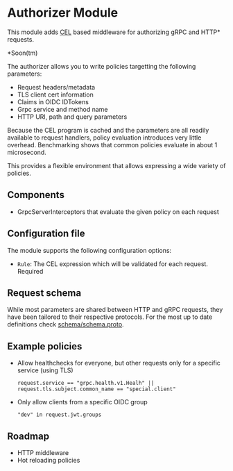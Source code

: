 # Authorizer Module

This module adds  [CEL](https://github.com/google/cel-spec) based middleware for authorizing gRPC and HTTP* requests.

*Soon(tm)

The authorizer allows you to write policies targetting the following parameters:

* Request headers/metadata
* TLS client cert information
* Claims in OIDC IDTokens
* Grpc service and method name
* HTTP URI, path and query parameters

Because the CEL program is cached and the parameters are all readily available to request handlers,
policy evaluation introduces very little overhead.
Benchmarking shows that common policies evaluate in about 1 microsecond.

This provides a flexible environment that allows expressing a wide variety of policies.

## Components

* GrpcServerInterceptors that evaluate the given policy on each request

## Configuration file
The module supports the following configuration options:
* `Rule`: The CEL expression which will be validated for each request. Required

## Request schema
While most parameters are shared between HTTP and gRPC requests, they have been tailored to their respective
protocols. For the most up to date definitions check [schema/schema.proto](./schema/schema.proto).

## Example policies

* Allow healthchecks for everyone, but other requests only for a specific service (using TLS)
    ```cel
    request.service == "grpc.health.v1.Healh" || request.tls.subject.common_name == "special.client"
    ```
* Only allow clients from a specific OIDC group
    ```cel
    "dev" in request.jwt.groups
    ```

## Roadmap
* HTTP middleware
* Hot reloading policies
